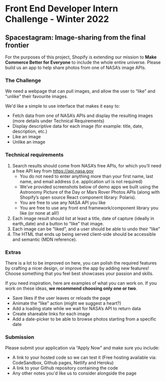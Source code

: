 # Front End Developer Intern Challenge - Winter 2022

## Spacestagram: Image-sharing from the final frontier


For the purposes of this project, Shopify is extending our mission to **Make Commerce Better for Everyone** to include the whole entire universe. Please build us an app to help share photos from one of NASA’s image APIs.

### The Challenge

We need a webpage that can pull images, and allow the user to “like” and “unlike” their favourite images.

We'd like a simple to use interface that makes it easy to:
- Fetch data from one of NASA’s APIs and display the resulting images (more details under Technical Requirements)
- Display descriptive data for each image (for example: title, date, description, etc.)
- Like an image
- Unlike an image

### Technical requirements
1. Search results should come from NASA’s free APIs, for which you’ll need a free API key from https://api.nasa.gov 
   - You do not need to enter anything more than your first name, last name, and email address (i.e. application url is not required)
   - We’ve provided screenshots below of demo apps we built using the Astronomy Picture of the Day or Mars Rover Photos APIs (along with Shopify’s open source React component library: Polaris). 
   - You are free to use any NASA API you like
   - You are free to use any front end framework/component library you like (or none at all!)
2. Each image result should list at least a title, date of capture (ideally in earth_date) and a button to “like” that image.
3. Each image can be “liked”, and a user should be able to undo their “like”
4. The HTML that ends up being served client-side should be accessible and semantic (MDN reference).

### Extras

There is a lot to be improved on here, you can polish the required features by crafting a nicer design, or improve the app by adding new features! Choose something that you feel best showcases your passion and skills.

If you need inspiration, here are examples of what you can work on. If you work on these ideas, **we recommend choosing only one or two**.
  - Save likes if the user leaves or reloads the page
  - Animate the “like” action (might we suggest a heart?)
  - Add a loading state while we wait for NASA’s API to return data
  - Create shareable links for each image
  - Add a date-picker to be able to browse photos starting from a specific date

### Submission

Please submit your application via “Apply Now” and make sure you include:
  - A link to your hosted code so we can test it (Free hosting available via: CodeSandbox, Github pages, Netlify and Heroku)
  - A link to your Github repository containing the code
  - Any other notes you'd like us to consider alongside the page

